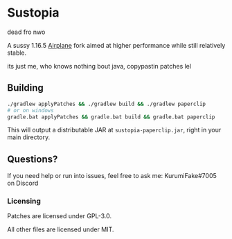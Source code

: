 # Sustopia

dead fro nwo

A sussy 1.16.5 [Airplane](https://airplane.gg) fork aimed at higher performance while still relatively stable.

its just me, who knows nothing bout java, copypastin patches lel

## Building

```bash
./gradlew applyPatches && ./gradlew build && ./gradlew paperclip
# or on windows
gradle.bat applyPatches && gradle.bat build && gradle.bat paperclip
```

This will output a distributable JAR at `sustopia-paperclip.jar`, right in your main directory.

## Questions?

If you need help or run into issues, feel free to ask me: KurumiFake#7005 on Discord

### Licensing

Patches are licensed under GPL-3.0.

All other files are licensed under MIT.

